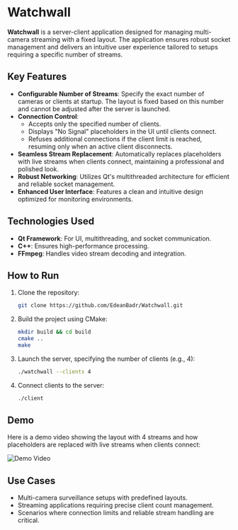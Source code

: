 
# Watchwall

**Watchwall** is a server-client application designed for managing multi-camera streaming with a fixed layout. The application ensures robust socket management and delivers an intuitive user experience tailored to setups requiring a specific number of streams.

## Key Features
- **Configurable Number of Streams**: Specify the exact number of cameras or clients at startup. The layout is fixed based on this number and cannot be adjusted after the server is launched.
- **Connection Control**: 
  - Accepts only the specified number of clients.
  - Displays "No Signal" placeholders in the UI until clients connect.
  - Refuses additional connections if the client limit is reached, resuming only when an active client disconnects.
- **Seamless Stream Replacement**: Automatically replaces placeholders with live streams when clients connect, maintaining a professional and polished look.
- **Robust Networking**: Utilizes Qt's multithreaded architecture for efficient and reliable socket management.
- **Enhanced User Interface**: Features a clean and intuitive design optimized for monitoring environments.

## Technologies Used
- **Qt Framework**: For UI, multithreading, and socket communication.
- **C++**: Ensures high-performance processing.
- **FFmpeg**: Handles video stream decoding and integration.

## How to Run
1. Clone the repository:
   ```bash
   git clone https://github.com/EdeanBadr/Watchwall.git
   ```
2. Build the project using CMake:
   ```bash
   mkdir build && cd build
   cmake ..
   make
   ```
3. Launch the server, specifying the number of clients (e.g., 4):
   ```bash
   ./watchwall --clients 4
   ```
4. Connect clients to the server:
   ```bash
   ./client
   ```
## Demo
Here is a demo video showing the layout with 4 streams and how placeholders are replaced with live streams when clients connect:

![Demo Video](4streamsDemo.gif)

## Use Cases
- Multi-camera surveillance setups with predefined layouts.
- Streaming applications requiring precise client count management.
- Scenarios where connection limits and reliable stream handling are critical.
